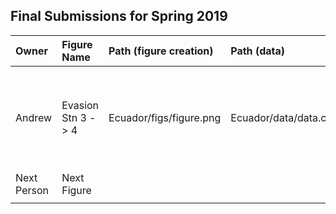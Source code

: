 ## Final Submissions for Spring 2019

| Owner        | Figure Name    | Path (figure creation)           | Path (data) | Description| Thumb |
|:------------ |:---------------|:------------------------|:--------------|:------------|:------------------|
| Andrew       | Evasion Stn 3 -> 4 | Ecuador/figs/figure.png | Ecuador/data/data.csv| Figure showing evasion, respiration and photosynthesis between stations 3 and 4| ![alt text](https://github.com/ARMurray/Ecuador/blob/testing/Final_Figures/Andrew/DailyEvasionMetabolism34.png)
| Next Person  | Next Figure    |  |
|  |  |  | | |
